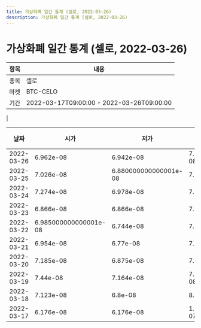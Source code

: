 ```yaml
---
title: 가상화폐 일간 통계 (셀로, 2022-03-26)
description: 가상화폐 일간 통계 (셀로, 2022-03-26)
---
```


가상화폐 일간 통계 (셀로, 2022-03-26)
===

|항목|내용|
|--|--|
|종목|셀로|
|마켓|BTC-CELO|\i|종류|일 단위 캔들|
|기간|2022-03-17T09:00:00 - 2022-03-26T09:00:00
|

|날짜|시가|저가|고가|종가|비고|
|--|--|--|--|--|--|
|2022-03-26|6.962e-08|6.942e-08|7.224999999999999e-08|7.102e-08|    |
|2022-03-25|7.026e-08|6.880000000000001e-08|7.5e-08|6.923999999999999e-08|    |
|2022-03-24|7.274e-08|6.978e-08|7.287e-08|7.086e-08|    |
|2022-03-23|6.866e-08|6.866e-08|7.7e-08|7.269e-08|    |
|2022-03-22|6.985000000000001e-08|6.744e-08|7.138e-08|6.866e-08|    |
|2022-03-21|6.954e-08|6.77e-08|7.254e-08|6.98e-08|    |
|2022-03-20|7.185e-08|6.875e-08|7.248e-08|6.957999999999999e-08|    |
|2022-03-19|7.44e-08|7.164e-08|7.563000000000001e-08|7.172e-08|    |
|2022-03-18|7.123e-08|6.8e-08|8.352e-08|7.374e-08|    |
|2022-03-17|6.176e-08|6.176e-08|1.3999999999999998e-07|7.122e-08|    |

